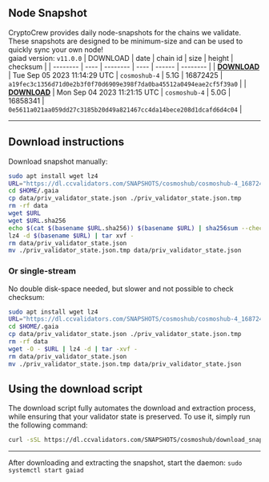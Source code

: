 ## Node Snapshot
CryptoCrew provides daily node-snapshots for the chains we validate. These snapshots are designed to be minimum-size and can be used to quickly sync your own node!  
gaiad version: `v11.0.0`
| DOWNLOAD | date | chain id | size | height | checksum |
| -------- | ---- | -------- | ---- | ------ | -------- |
| **[DOWNLOAD](https://dl.ccvalidators.com/SNAPSHOTS/$CHAIN_NAME/cosmoshub-4_16872425.tar.lz4)** | Tue Sep 05 2023 11:14:29 UTC | `cosmoshub-4` | 5.1G | 16872425 | `a19fec3c1356d71d0e2b3f0f70d6909e398f7da0ba45512a0494eae2cf5f39a0` |
| **[DOWNLOAD](https://dl.ccvalidators.com/SNAPSHOTS/$CHAIN_NAME/cosmoshub-4_16858341.tar.lz4)** | Mon Sep 04 2023 11:21:15 UTC | `cosmoshub-4` | 5.0G | 16858341 | `0e5611a021aa059dd27c3185b20d49a821467cc4da14bece208d1dcafd6d4c04` |

---

## Download instructions
Download snapshot manually:
```sh
sudo apt install wget lz4
URL="https://dl.ccvalidators.com/SNAPSHOTS/cosmoshub/cosmoshub-4_16872425.tar.lz4"
cd $HOME/.gaia
cp data/priv_validator_state.json ./priv_validator_state.json.tmp
rm -rf data
wget $URL
wget $URL.sha256
echo $(cat $(basename $URL.sha256)) $(basename $URL) | sha256sum --check
lz4 -d $(basename $URL) | tar xvf -
rm data/priv_validator_state.json
mv ./priv_validator_state.json.tmp data/priv_validator_state.json
```

### Or single-stream
No double disk-space needed, but slower and not possible to check checksum:
```sh
sudo apt install wget lz4
URL="https://dl.ccvalidators.com/SNAPSHOTS/cosmoshub/cosmoshub-4_16872425.tar.lz4"
cd $HOME/.gaia
cp data/priv_validator_state.json ./priv_validator_state.json.tmp
rm -rf data
wget -O - $URL | lz4 -d | tar -xvf -
rm data/priv_validator_state.json
mv ./priv_validator_state.json.tmp data/priv_validator_state.json
```





## Using the download script

The download script fully automates the download and extraction process, while ensuring that your validator state is preserved. To use it, simply run the following command:
```sh
curl -sSL https://dl.ccvalidators.com/SNAPSHOTS/cosmoshub/download_snapshot.sh | bash
```
---

After downloading and extracting the snapshot, start the daemon: `sudo systemctl start gaiad`

